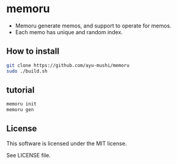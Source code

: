 memoru
=======

* Memoru generate memos, and support to operate for memos.
* Each memo has unique and random index.

How to install
-------
```sh
git clone https://github.com/ayu-mushi/memoru
sudo ./build.sh
```

tutorial
--------
```sh
memoru init
memoru gen
```

License
--------
This software is licensed under the MIT license.

See LICENSE file.
